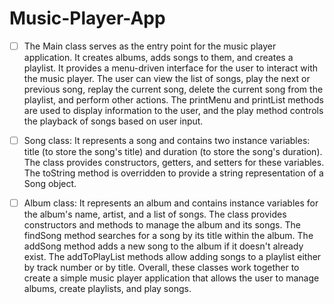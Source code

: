 # Music-Player-App

- [ ] The Main class serves as the entry point for the music player application. 
It creates albums, adds songs to them, and creates a playlist.
It provides a menu-driven interface for the user to interact with the music player.
The user can view the list of songs, play the next or previous song, 
replay the current song, delete the current song from the playlist, and perform other actions.
The printMenu and printList methods are used to display information to the user, 
and the play method controls the playback of songs based on user input.

- [ ] Song class:
It represents a song and contains two instance variables: title (to store the song's title) and duration (to store the song's duration).
The class provides constructors, getters, and setters for these variables.
The toString method is overridden to provide a string representation of a Song object.

- [ ] Album class:
It represents an album and contains instance variables for the album's name, artist, and a list of songs.
The class provides constructors and methods to manage the album and its songs.
The findSong method searches for a song by its title within the album.
The addSong method adds a new song to the album if it doesn't already exist.
The addToPlayList methods allow adding songs to a playlist either by track number or by title.
Overall, these classes work together to create a simple music player application that allows the user to manage albums, create playlists, and play songs.
